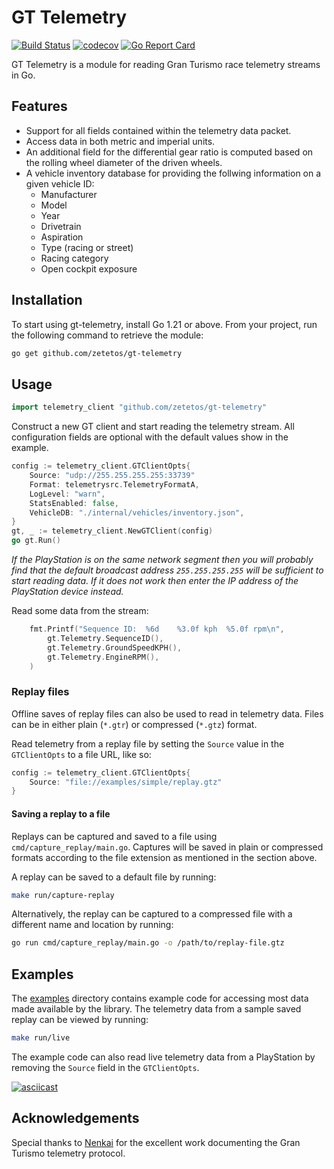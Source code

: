 # GT Telemetry #

[![Build Status](https://github.com/zetetos/gt-telemetry/actions/workflows/main.yml/badge.svg?branch=main)](https://github.com/zetetos/gt-telemetry/actions?query=branch%3Amain)
[![codecov](https://codecov.io/gh/vwhitteron/gt-telemetry/branch/main/graph/badge.svg)](https://codecov.io/gh/vwhitteron/gt-telemetry)
[![Go Report Card](https://goreportcard.com/badge/github.com/zetetos/gt-telemetry)](https://goreportcard.com/report/github.com/zetetos/gt-telemetry)

GT Telemetry is a module for reading Gran Turismo race telemetry streams in Go.

## Features

* Support for all fields contained within the telemetry data packet.
* Access data in both metric and imperial units.
* An additional field for the differential gear ratio is computed based on the rolling wheel diameter of the driven wheels.
* A vehicle inventory database for providing the follwing information on a given vehicle ID:
  * Manufacturer
  * Model
  * Year
  * Drivetrain
  * Aspiration
  * Type (racing or street)
  * Racing category
  * Open cockpit exposure

## Installation ##

To start using gt-telemetry, install Go 1.21 or above. From your project, run the following command to retrieve the module:

```bash
go get github.com/zetetos/gt-telemetry
```

## Usage ##

```go
import telemetry_client "github.com/zetetos/gt-telemetry"
```

Construct a new GT client and start reading the telemetry stream. All configuration fields are optional with the default values show in the example.

```go
config := telemetry_client.GTClientOpts{
    Source: "udp://255.255.255.255:33739"
    Format: telemetrysrc.TelemetryFormatA,
    LogLevel: "warn",
    StatsEnabled: false,
    VehicleDB: "./internal/vehicles/inventory.json",
}
gt, _ := telemetry_client.NewGTClient(config)
go gt.Run()
```

_If the PlayStation is on the same network segment then you will probably find that the default broadcast address `255.255.255.255` will be sufficient to start reading data. If it does not work then enter the IP address of the PlayStation device instead._

Read some data from the stream:

```go
    fmt.Printf("Sequence ID:  %6d    %3.0f kph  %5.0f rpm\n",
        gt.Telemetry.SequenceID(),
        gt.Telemetry.GroundSpeedKPH(),
        gt.Telemetry.EngineRPM(),
    )
```

### Replay files ###

Offline saves of replay files can also be used to read in telemetry data. Files can be in either plain (`*.gtr`) or compressed (`*.gtz`) format.

Read telemetry from a replay file by setting the `Source` value in the `GTClientOpts` to a file URL, like so:

```go
config := telemetry_client.GTClientOpts{
    Source: "file://examples/simple/replay.gtz"
}
```

#### Saving a replay to a file ####

Replays can be captured and saved to a file using `cmd/capture_replay/main.go`. Captures will be saved in plain or compressed formats according to the file extension as mentioned in the section above.

A replay can be saved to a default file by running:

```bash
make run/capture-replay
```

Alternatively, the replay can be captured to a compressed file with a different name and location by running:

```bash
go run cmd/capture_replay/main.go -o /path/to/replay-file.gtz
```

## Examples ##

The [examples](./examples) directory contains example code for accessing most data made available by the library. The telemetry data from a sample saved replay can be viewed by running:

```bash
make run/live
```

The example code can also read live telemetry data from a PlayStation by removing the `Source` field in the `GTClientOpts`.

[![asciicast](https://asciinema.org/a/fSBcGOR1EPjhTCMFLY0gHP0Py.svg)](https://asciinema.org/a/fSBcGOR1EPjhTCMFLY0gHP0Py)

## Acknowledgements ##
Special thanks to [Nenkai](https://github.com/Nenkai) for the excellent work documenting the Gran Turismo telemetry protocol.